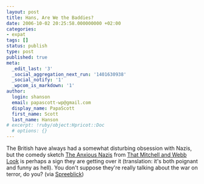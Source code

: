 ```yaml
---
layout: post
title: Hans, Are We the Baddies?
date: 2006-10-02 20:25:58.000000000 +02:00
categories:
- expat
tags: []
status: publish
type: post
published: true
meta:
  _edit_last: '3'
  _social_aggregation_next_run: '1401630938'
  _social_notify: '1'
  _wpcom_is_markdown: '1'
author:
  login: shanson
  email: papascott-wp@gmail.com
  display_name: PapaScott
  first_name: Scott
  last_name: Hanson
# excerpt: !ruby/object:Hpricot::Doc
  # options: {}
---
```

<p>The British have always had a somewhat disturbing obsession with Nazis, but the comedy sketch <a href="http://www.youtube.com/watch?v=SO5WoLnOOlU">The Anxious Nazis</a> from <a href="http://en.wikipedia.org/wiki/That_Mitchell_and_Webb_Look">That Mitchell and Webb Look</a> is perhaps a sign they are getting over it (translation: it's both poignant and funny as hell). You don't suppose they're really talking about the war on terror, do you? (via <a href="http://www.spreeblick.com/2006/10/02/sind-wir-etwa-die-bosen/">Spreeblick</a>)</p>
<p><object width="425" height="350"><param name="movie" value="http://www.youtube.com/v/SO5WoLnOOlU" /><param name="wmode" value="transparent" /><embed src="http://www.youtube.com/v/SO5WoLnOOlU" type="application/x-shockwave-flash" wmode="transparent" width="425" height="350" /></object></p>
